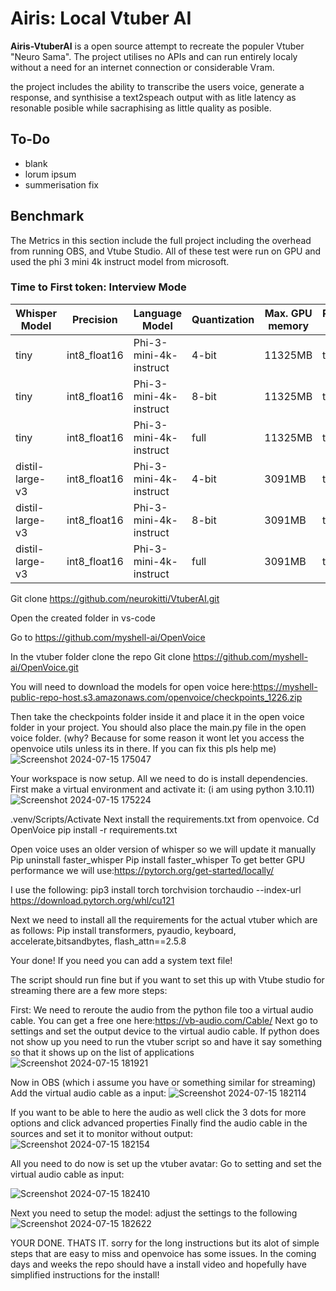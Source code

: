 # Airis: Local Vtuber AI 

**Airis-VtuberAI** is a open source attempt to recreate the populer Vtuber "Neuro Sama". The project utilises no APIs and can run entirely localy without a need for an internet connection or considerable Vram.

the project includes the ability to transcribe the users voice, generate a response, and synthisise a text2speach output with as litle latency as resonable posible while sacraphising as little quality as posible. 

## To-Do
- blank
- lorum ipsum
- summerisation fix

## Benchmark
The Metrics in this section include the full project including the overhead from running OBS, and Vtube Studio. All of these test were run on GPU and used the phi 3 mini 4k instruct model from microsoft. 

### Time to First token: Interview Mode
| Whisper Model | Precision | Language Model | Quantization | Max. GPU memory | Response Time |
| --- | --- | --- | --- | --- | --- |
| tiny | int8_float16 | Phi-3-mini-4k-instruct | 4-bit | 11325MB | time |
| tiny | int8_float16 | Phi-3-mini-4k-instruct | 8-bit | 11325MB | time |
| tiny | int8_float16 | Phi-3-mini-4k-instruct | full | 11325MB | time |
| distil-large-v3 | int8_float16 | Phi-3-mini-4k-instruct | 4-bit | 3091MB | time |
| distil-large-v3 | int8_float16 | Phi-3-mini-4k-instruct | 8-bit | 3091MB | time |
| distil-large-v3 | int8_float16 | Phi-3-mini-4k-instruct | full | 3091MB | time |





Git clone https://github.com/neurokitti/VtuberAI.git


Open the created folder in vs-code

Go to https://github.com/myshell-ai/OpenVoice 

In the vtuber folder clone the repo
Git clone https://github.com/myshell-ai/OpenVoice.git

You will need to download the models for open voice here:https://myshell-public-repo-host.s3.amazonaws.com/openvoice/checkpoints_1226.zip 

Then take the checkpoints folder inside it and place it in the open voice folder in your project. You should also place the main.py file in the open voice folder. (why? Because for some reason it wont let you access the openvoice utils unless its in there. If you can fix this pls help me)
![Screenshot 2024-07-15 175047](https://github.com/user-attachments/assets/b3cbeaaf-090a-4314-85dc-88aa8869410d)


Your workspace is now setup. All we need to do is install dependencies.
First make a virtual environment and activate it:
(i am using python 3.10.11)
![Screenshot 2024-07-15 175224](https://github.com/user-attachments/assets/d1ba2aa9-2945-4ed3-803f-8739566ca96b)

.venv/Scripts/Activate
Next install the requirements.txt from openvoice.
Cd OpenVoice
pip install -r requirements.txt

Open voice uses an older version of whisper so we will update it manually
Pip uninstall faster_whisper
Pip install faster_whisper
To get better GPU performance we will use:https://pytorch.org/get-started/locally/ 

I use the following:
pip3 install torch torchvision torchaudio --index-url https://download.pytorch.org/whl/cu121

Next we need to install all the requirements for the actual vtuber which are as follows:
Pip install transformers, pyaudio, keyboard, accelerate,bitsandbytes, flash_attn==2.5.8


Your done! If you need you can add a system text file! 

The script should run fine but if you want to set this up with Vtube studio for streaming there are a few more steps:

First:
We need to reroute the audio from the python file too a virtual audio cable. You can get a free one here:https://vb-audio.com/Cable/
Next go to settings and set the output device to the virtual audio cable. If python does not show up you need to run the vtuber script so and have it say something so that it shows up on the list of applications
![Screenshot 2024-07-15 181921](https://github.com/user-attachments/assets/bd1b58ab-cbbb-4c4b-9b79-b4e01d431a62)


Now in OBS (which i assume you have or something similar for streaming)
Add the virtual audio cable as a input: 
![Screenshot 2024-07-15 182114](https://github.com/user-attachments/assets/d18cfeb2-1a93-4c4c-b996-3a3734dd7e45)

If you want to be able to here the audio as well click the 3 dots for more options and click advanced properties
Finally find the audio cable in the sources and set it to monitor without output:
![Screenshot 2024-07-15 182154](https://github.com/user-attachments/assets/b8594c22-0a28-40d6-8370-3b3ea736334a)

All you need to do now is set up the vtuber avatar:
Go to setting and set the virtual audio cable as input:

![Screenshot 2024-07-15 182410](https://github.com/user-attachments/assets/055a5694-bcde-49fe-885f-6cf461358a53)



Next you need to setup the model:  adjust the settings to the following
![Screenshot 2024-07-15 182622](https://github.com/user-attachments/assets/db3026e2-2597-4b67-a604-c3b12cee205d)

YOUR DONE. THATS IT. sorry for the long instructions but its alot of simple steps that are easy to miss and openvoice has some issues. In the coming days and weeks the repo should have a install video and hopefully have simplified instructions for the install!




